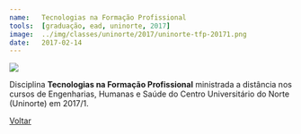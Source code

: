 ```yaml
---
name:  	Tecnologias na Formação Profissional
tools: 	[graduação, ead, uninorte, 2017]
image: 	../img/classes/uninorte/2017/uninorte-tfp-20171.png
date: 	2017-02-14
---
```


![](../img/classes/uninorte/2017/uninorte-tfp-20171.png)

Disciplina **Tecnologias na Formação Profissional** ministrada a distância nos cursos de Engenharias, Humanas e Saúde do Centro Universitário do Norte (Uninorte) em 2017/1.

<p class="text-center">
	<a class="btn btn-outline-primary mt-1" href="{{ site.baseurl }}/classes/">Voltar</a>
</p>
